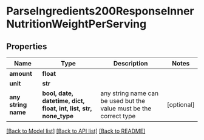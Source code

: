 # ParseIngredients200ResponseInnerNutritionWeightPerServing


## Properties
Name | Type | Description | Notes
------------ | ------------- | ------------- | -------------
**amount** | **float** |  | 
**unit** | **str** |  | 
**any string name** | **bool, date, datetime, dict, float, int, list, str, none_type** | any string name can be used but the value must be the correct type | [optional]

[[Back to Model list]](../README.md#documentation-for-models) [[Back to API list]](../README.md#documentation-for-api-endpoints) [[Back to README]](../README.md)


